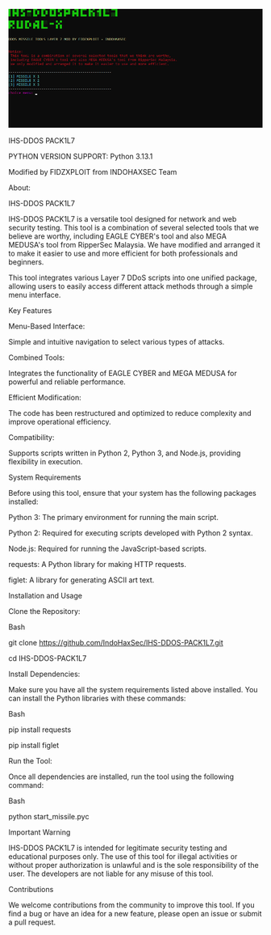 ![MENU DISPLAY](node_modules/IHS-RUDALX.png)

IHS-DDOS PACK1L7

PYTHON VERSION SUPPORT: Python 3.13.1

Modified by FIDZXPLOIT from INDOHAXSEC Team

About:

IHS-DDOS PACK1L7

IHS-DDOS PACK1L7 is a versatile tool designed for network and web security testing. This tool is a combination of several selected tools that we believe are worthy, including EAGLE CYBER's tool and also MEGA MEDUSA's tool from RipperSec Malaysia. We have modified and arranged it to make it easier to use and more efficient for both professionals and beginners.

This tool integrates various Layer 7 DDoS scripts into one unified package, allowing users to easily access different attack methods through a simple menu interface.

Key Features

Menu-Based Interface:

Simple and intuitive navigation to select various types of attacks.

Combined Tools: 

Integrates the functionality of EAGLE CYBER and MEGA MEDUSA for powerful and reliable performance.

Efficient Modification:

The code has been restructured and optimized to reduce complexity and improve operational efficiency.

Compatibility:

Supports scripts written in Python 2, Python 3, and Node.js, providing flexibility in execution.

System Requirements

Before using this tool, ensure that your system has the following packages installed:

Python 3: The primary environment for running the main script.

Python 2: Required for executing scripts developed with Python 2 syntax.

Node.js: Required for running the JavaScript-based scripts.

requests: A Python library for making HTTP requests.

figlet: A library for generating ASCII art text.

Installation and Usage

Clone the Repository:

Bash

git clone https://github.com/IndoHaxSec/IHS-DDOS-PACK1L7.git

cd IHS-DDOS-PACK1L7

Install Dependencies:

Make sure you have all the system requirements listed above installed. You can install the Python libraries with these commands:

Bash

pip install requests

pip install figlet

Run the Tool:

Once all dependencies are installed, run the tool using the following command:

Bash

python start_missile.pyc

Important Warning

IHS-DDOS PACK1L7 is intended for legitimate security testing and educational purposes only. The use of this tool for illegal activities or without proper authorization is unlawful and is the sole responsibility of the user. The developers are not liable for any misuse of this tool.

Contributions

We welcome contributions from the community to improve this tool. If you find a bug or have an idea for a new feature, please open an issue or submit a pull request.

